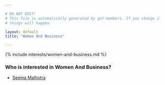 ```yaml
---

# DO NOT EDIT!
# This file is automatically generated by get-members. If you change it, bad
# things will happen.

layout: default
title: "Women And Business"

---
```


{% include interests/women-and-business.md %}

### Who is interested in Women And Business?


* [Seema Malhotra](members/seema-malhotra.html)
